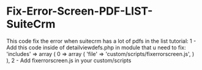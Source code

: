 # Fix-Error-Screen-PDF-LIST-SuiteCrm
This code fix the error when suitecrm has a lot of pdfs in the list
tutorial:
1 - Add this code inside of detailviewdefs.php in module that u need to fix:<br>
'includes' =>
                array (
                    0 =>
                    array (
                        'file' => 'custom/scripts/fixerrorscreen.js',
                    )			
                ),
2 - Add fixerrorscreen.js in your custom/scripts
